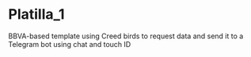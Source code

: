 # Platilla_1
BBVA-based template using Creed birds to request data and send it to a Telegram bot using chat and touch ID
